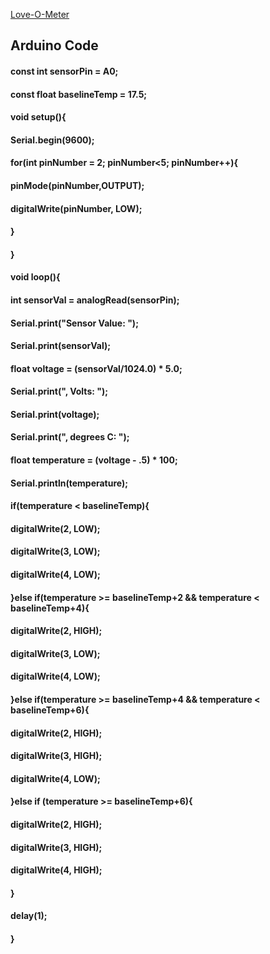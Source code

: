 [Love-O-Meter](https://youtu.be/gfnaWIcpoDc)

## Arduino Code


#### const int sensorPin = A0;
#### const float baselineTemp = 17.5;

#### void setup(){
####  Serial.begin(9600);
####  for(int pinNumber = 2; pinNumber<5; pinNumber++){
####    pinMode(pinNumber,OUTPUT);
####    digitalWrite(pinNumber, LOW);
####  }
#### }

#### void loop(){
####  int sensorVal = analogRead(sensorPin);
####  Serial.print("Sensor Value: ");
####  Serial.print(sensorVal);
####  float voltage = (sensorVal/1024.0) * 5.0;
####  Serial.print(", Volts: ");
####  Serial.print(voltage);
####  Serial.print(", degrees C: ");
####  float temperature = (voltage - .5) * 100;
####  Serial.println(temperature);
####  if(temperature < baselineTemp){
####    digitalWrite(2, LOW);
####    digitalWrite(3, LOW);
####    digitalWrite(4, LOW);
####  }else if(temperature >= baselineTemp+2 && temperature < baselineTemp+4){
####    digitalWrite(2, HIGH);
####    digitalWrite(3, LOW);
####    digitalWrite(4, LOW);
####  }else if(temperature >= baselineTemp+4 && temperature < baselineTemp+6){
####    digitalWrite(2, HIGH);
####    digitalWrite(3, HIGH);
####    digitalWrite(4, LOW);
####  }else if (temperature >= baselineTemp+6){
####    digitalWrite(2, HIGH);
####    digitalWrite(3, HIGH);
####    digitalWrite(4, HIGH);
####  }
####  delay(1);
#### }
